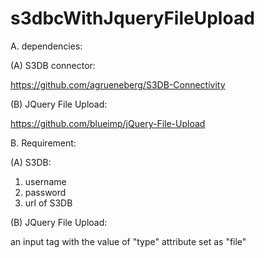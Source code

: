 s3dbcWithJqueryFileUpload
=========================


A. dependencies:

(A) S3DB connector:

https://github.com/agrueneberg/S3DB-Connectivity

(B) JQuery File Upload:

https://github.com/blueimp/jQuery-File-Upload

B. Requirement:

(A) S3DB:

1. username
2. password
3. url of S3DB

(B) JQuery File Upload:

an input tag with the value of "type" attribute set as "file"


